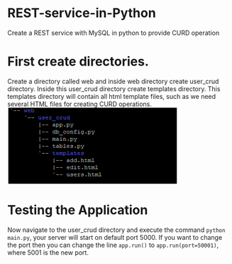 # REST-service-in-Python
Create a REST service with MySQL in python to provide CURD operation 

# First create directories. 
  Create a directory called web and inside web directory create user_crud directory. 
  Inside this user_crud directory create templates directory. 
  This templates directory will contain all html template files, such as we need several HTML files for creating CURD operations.
![](File_structure.PNG)

# Testing the Application
  Now navigate to the user_crud directory and execute the command `python main.py`, your server will start on default port 5000. If you want   to change the port then you can change the line `app.run()` to `app.run(port=50001)`, where 5001 is the new port.
  
  
  

